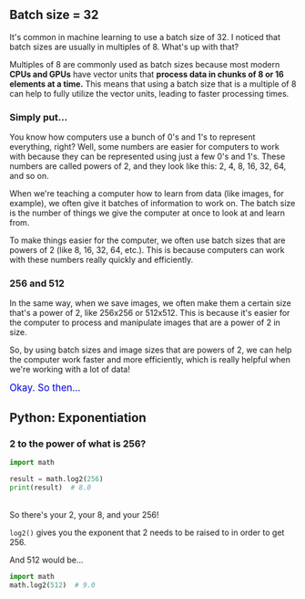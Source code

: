 ## Batch size = 32

It's common in machine learning to use a batch size of 32.  I noticed that batch sizes are usually in multiples of 8.  What's up with that?

Multiples of 8 are commonly used as batch sizes because most modern **CPUs and GPUs** have vector units that **process data in chunks of 8 or 16 elements at a time.** This means that using a batch size that is a multiple of 8 can help to fully utilize the vector units, leading to faster processing times.

<!--Good question!

The reason why batch sizes are typically in multiples of 8 is because of the way computers process data. Computers use a binary system to represent data, which means that everything is represented using combinations of 1s and 0s.

In a binary system, numbers that are a power of 2 are represented by a single bit with a value of 1 followed by zeros. For example, 2 is represented as 10, 4 as 100, 8 as 1000, and so on. This means that numbers that are a power of 2 are easy for computers to process, as they can be represented and manipulated using a small number of bits.

In machine learning, batch sizes are typically set to powers of 2 to take advantage of this fact. This allows the computer to process the data more efficiently, as the batch size can be represented using a small number of bits.

Additionally, multiples of 8 are commonly used as batch sizes because most modern **CPUs and GPUs** have vector units that **process data in chunks of 8 or 16 elements at a time.** This means that using a batch size that is a multiple of 8 can help to fully utilize the vector units, leading to faster processing times.

So, in summary, batch sizes are typically set to powers of 2 and multiples of 8 to take advantage of the way computers process data, and to fully utilize vector units in modern CPUs and GPUs.-->

<!--I feel like this is similar to how we save images in sizes of multiples of 256, or 512...
-->

### Simply put...

You know how computers use a bunch of 0's and 1's to represent everything, right? Well, some numbers are easier for computers to work with because they can be represented using just a few 0's and 1's. These numbers are called powers of 2, and they look like this: 2, 4, 8, 16, 32, 64, and so on.

When we're teaching a computer how to learn from data (like images, for example), we often give it batches of information to work on. The batch size is the number of things we give the computer at once to look at and learn from.

To make things easier for the computer, we often use batch sizes that are powers of 2 (like 8, 16, 32, 64, etc.). This is because computers can work with these numbers really quickly and efficiently.

### 256 and 512

In the same way, when we save images, we often make them a certain size that's a power of 2, like 256x256 or 512x512. This is because it's easier for the computer to process and manipulate images that are a power of 2 in size.

So, by using batch sizes and image sizes that are powers of 2, we can help the computer work faster and more efficiently, which is really helpful when we're working with a lot of data!

<span style="color:#0000dd;font-size:larger;">Okay. So then...</span>

## Python: Exponentiation

### 2 to the power of what is 256?

```py
import math

result = math.log2(256)
print(result)  # 8.0
```

<br>
So there's your 2, your 8, and your 256!

`log2()` gives you the exponent that 2 needs to be raised to in order to get 256.

And 512 would be...

```py
import math
math.log2(512)  # 9.0
```

<!--## The long way around

You can use a **loop** to repeatedly multiply 2 by itself until you reach 256, and count the number of iterations it takes to get there.

```python
num = 2
count = 0
while num < 256:
    num *= 2
    count += 1

if num == 256:
    print("2 multiplied by itself", count, "times equals 256.")
else:
    print("2 cannot be multiplied by itself evenly to get 256.")
```

In this code, we start with the number 2 and keep multiplying it by itself until we reach 256. The count variable keeps track of the number of iterations it takes to get there.

If we reach 256, we print a message saying how many times we multiplied 2 by itself to get there. If we don't reach 256 exactly, we print a message saying that 2 cannot be multiplied by itself evenly to get 256.

Running this code will give you the output: **"2 multiplied by itself 8 times equals 256."**

### Yeah, but isn't there a "power of" operation or something...?

Yes, there is a power operator in Python, denoted by two asterisks `**`. You can use the power operator to find the exponent needed to raise 2 to get 256. Here's an example code:

```python
exponent = 0
while 2 ** exponent != 256:
    exponent += 1

print("2 raised to the power of", exponent, "equals 256.")
```

In this code, we start with an exponent of 0 and keep increasing it until we reach 256 when we raise 2 to the power of the exponent using the power operator `**`. Once we reach 256, we print a message saying what exponent was needed to get there.

Running this code will give you the output: **"2 raised to the power of 8 equals 256."**-->

<br>
